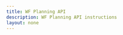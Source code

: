 ```yaml
---
title: WF Planning API
description: WF Planning API instructions
layout: none
---
```


<RedoclyAPIBlock disableSearch="true" ctrlFHijack="false" src="/swagger-specs/planning.yaml"/>
